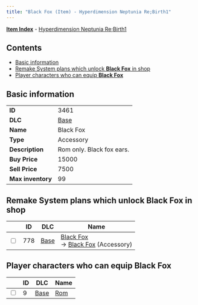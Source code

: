 ```yaml
---
title: "Black Fox (Item) - Hyperdimension Neptunia Re;Birth1"
---
```


[**Item Index**](/neptunia/rb1/item/index.html) - [Hyperdimension Neptunia Re;Birth1](/neptunia/rb1)

## Contents

- [Basic information](#basic-information)
- [Remake System plans which unlock **Black Fox** in shop](#remake-system-plans-which-unlock-black-fox-in-shop)
- [Player characters who can equip **Black Fox**](#player-characters-who-can-equip-black-fox)

## Basic information

|   |   |
| -- | -- |
| **ID** | 3461 |
| **DLC** | [Base](/neptunia/rb1/dlc/1-base.html) |
| **Name** | Black Fox |
| **Type** | Accessory |
| **Description** | Rom only. Black fox ears. |
| **Buy Price** | 15000 |
| **Sell Price** | 7500 |
| **Max inventory** | 99 |

## Remake System plans which unlock **Black Fox** in shop

|    | ID | DLC | Name |
| -- | -- | --- | ---- |
| <input type="checkbox" id="rb1-remake-1-778" class="trackbox" /> | 778 | [Base](/neptunia/rb1/dlc/1-base.html) | [Black Fox](/neptunia/rb1/remake/1-778-black-fox.html)<br />→ [Black Fox](/neptunia/rb1/item/1-3461-black-fox.html) (Accessory) |

## Player characters who can equip **Black Fox**

|    | ID | DLC | Name |
| -- | -- | --- | ---- |
| <input type="checkbox" id="rb1-player-1-9" class="trackbox" /> | 9 | [Base](/neptunia/rb1/dlc/1-base.html) | [Rom](/neptunia/rb1/player/1-9-rom.html) |